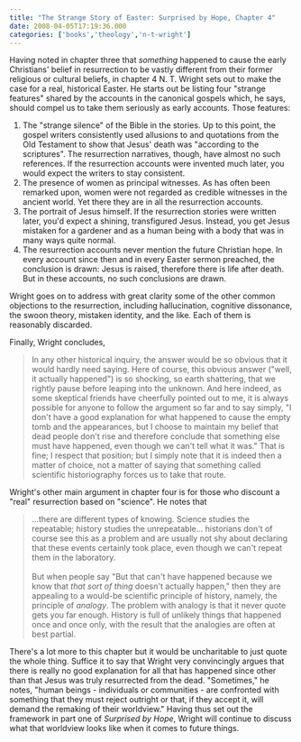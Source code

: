 ```yaml
---
title: "The Strange Story of Easter: Surprised by Hope, Chapter 4"
date: 2008-04-05T17:19:36.000
categories: ['books','theology','n-t-wright']
---
```


Having noted in chapter three that _something_ happened to cause the early Christians' belief in resurrection to be vastly different from their former religious or cultural beliefs, in chapter 4 N. T. Wright sets out to make the case for a real, historical Easter. He starts out be listing four "strange features" shared by the accounts in the canonical gospels which, he says, should compel us to take them seriously as early accounts. Those features:

1. The "strange silence" of the Bible in the stories. Up to this point, the gospel writers consistently used allusions to and quotations from the Old Testament to show that Jesus' death was "according to the scriptures". The resurrection narratives, though, have almost no such references. If the resurrection accounts were invented much later, you would expect the writers to stay consistent.
2. The presence of women as principal witnesses. As has often been remarked upon, women were not regarded as credible witnesses in the ancient world. Yet there they are in all the resurrection accounts.
3. The portrait of Jesus himself. If the resurrection stories were written later, you'd expect a shining, transfigured Jesus. Instead, you get Jesus mistaken for a gardener and as a human being with a body that was in many ways quite normal.
4. The resurrection accounts never mention the future Christian hope. In every account since then and in every Easter sermon preached, the conclusion is drawn: Jesus is raised, therefore there is life after death. But in these accounts, no such conclusions are drawn.

Wright goes on to address with great clarity some of the other common objections to the resurrection, including hallucination, cognitive dissonance, the swoon theory, mistaken identity, and the like. Each of them is reasonably discarded.

Finally, Wright concludes,

> In any other historical inquiry, the answer would be so obvious that it would hardly need saying. Here of course, this obvious answer ("well, it actually happened") is so shocking, so earth shattering, that we rightly pause before leaping into the unknown. And here indeed, as some skeptical friends have cheerfully pointed out to me, it is always possible for anyone to follow the argument so far and to say simply, "I don't have a good explanation for what happened to cause the empty tomb and the appearances, but I choose to maintain my belief that dead people don't rise and therefore conclude that something else must have happened, even though we can't tell what it was." That is fine; I respect that position; but I simply note that it is indeed then a matter of choice, not a matter of saying that something called scientific historiography forces us to take that route.

Wright's other main argument in chapter four is for those who discount a "real" resurrection based on "science". He notes that

> ...there are different types of knowing. Science studies the repeatable; history studies the unrepeatable... historians don't of course see this as a problem and are usually not shy about declaring that these events certainly took place, even though we can't repeat them in the laboratory.  
> <br/>
> But when people say "But that can't have happened because we know that _that sort of thing_ doesn't actually happen," then they are appealing to a would-be scientific principle of history, namely, the principle of _analogy_. The problem with analogy is that it never quote gets you far enough. History is full of unlikely things that happened once and once only, with the result that the analogies are often at best partial.

There's a lot more to this chapter but it would be uncharitable to just quote the whole thing. Suffice it to say that Wright very convincingly argues that there is really no good explanation for all that has happened since other than that Jesus was truly resurrected from the dead. "Sometimes," he notes, "human beings - individuals or communities - are confronted with something that they must reject outright or that, if they accept it, will demand the remaking of their worldview." Having thus set out the framework in part one of _Surprised by Hope_, Wright will continue to discuss what that worldview looks like when it comes to future things.
